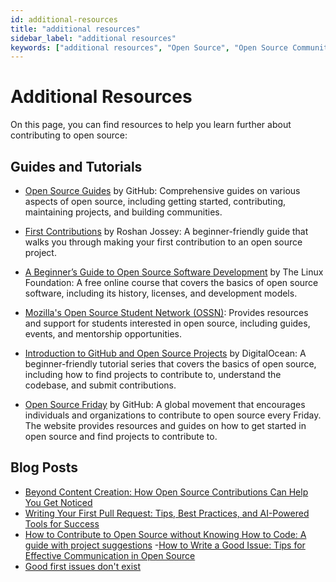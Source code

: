 ```yaml
---
id: additional-resources
title: "additional resources"
sidebar_label: "additional resources"
keywords: ["additional resources", "Open Source", "Open Source Community"]
---
```


# Additional Resources

On this page, you can find resources to help you learn further about contributing to open source:

## Guides and Tutorials

- [Open Source Guides](https://opensource.guide/) by GitHub: Comprehensive guides on various aspects of open source, including getting started, contributing, maintaining projects, and building communities.

- [First Contributions](https://github.com/firstcontributions/first-contributions) by Roshan Jossey: A beginner-friendly guide that walks you through making your first contribution to an open source project.

- [A Beginner’s Guide to Open Source Software Development](https://training.linuxfoundation.org/training/beginners-guide-open-source-software-development/) by The Linux Foundation: A free online course that covers the basics of open source software, including its history, licenses, and development models.

- [Mozilla's Open Source Student Network (OSSN)](https://community.mozilla.org/en/): Provides resources and support for students interested in open source, including guides, events, and mentorship opportunities.

- [Introduction to GitHub and Open Source Projects](https://www.digitalocean.com/community/tutorial_series/an-introduction-to-open-source) by DigitalOcean: A beginner-friendly tutorial series that covers the basics of open source, including how to find projects to contribute to, understand the codebase, and submit contributions.

- [Open Source Friday](https://opensourcefriday.com/) by GitHub: A global movement that encourages individuals and organizations to contribute to open source every Friday. The website provides resources and guides on how to get started in open source and find projects to contribute to.

## Blog Posts

- [Beyond Content Creation: How Open Source Contributions Can Help You Get Noticed](https://dev.to/opensauced/beyond-content-creation-how-open-source-contributions-can-help-you-get-noticed-4l5n)
- [Writing Your First Pull Request: Tips, Best Practices, and AI-Powered Tools for Success](https://dev.to/opensauced/writing-your-first-pull-request-tips-best-practices-and-ai-powered-tools-for-success-3bg9)
- [How to Contribute to Open Source without Knowing How to Code: A guide with project suggestions](https://dev.to/opensauced/how-to-contribute-to-open-source-without-knowing-how-to-code-a-guide-with-project-suggestions-59e5) -[How to Write a Good Issue: Tips for Effective Communication in Open Source](https://dev.to/opensauced/how-to-write-a-good-issue-tips-for-effective-communication-in-open-source-5443)
- [Good first issues don't exist](https://opensauced.pizza/blog/good-first-issues-dont-exist)


